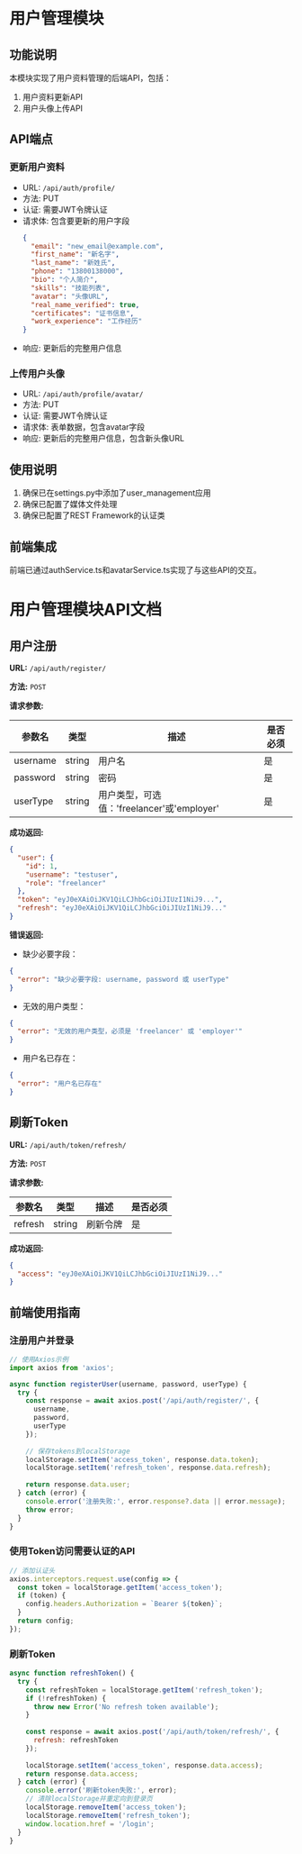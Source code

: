 # 用户管理模块

## 功能说明

本模块实现了用户资料管理的后端API，包括：

1. 用户资料更新API
2. 用户头像上传API

## API端点

### 更新用户资料

- URL: `/api/auth/profile/`
- 方法: PUT
- 认证: 需要JWT令牌认证
- 请求体: 包含要更新的用户字段
  ```json
  {
    "email": "new_email@example.com",
    "first_name": "新名字",
    "last_name": "新姓氏",
    "phone": "13800138000",
    "bio": "个人简介",
    "skills": "技能列表",
    "avatar": "头像URL",
    "real_name_verified": true,
    "certificates": "证书信息",
    "work_experience": "工作经历"
  }
  ```
- 响应: 更新后的完整用户信息

### 上传用户头像

- URL: `/api/auth/profile/avatar/`
- 方法: PUT
- 认证: 需要JWT令牌认证
- 请求体: 表单数据，包含avatar字段
- 响应: 更新后的完整用户信息，包含新头像URL

## 使用说明

1. 确保已在settings.py中添加了user_management应用
2. 确保已配置了媒体文件处理
3. 确保已配置了REST Framework的认证类

## 前端集成

前端已通过authService.ts和avatarService.ts实现了与这些API的交互。

# 用户管理模块API文档

## 用户注册

**URL:** `/api/auth/register/`

**方法:** `POST`

**请求参数:**

| 参数名 | 类型 | 描述 | 是否必须 |
|--------|------|------|----------|
| username | string | 用户名 | 是 |
| password | string | 密码 | 是 |
| userType | string | 用户类型，可选值：'freelancer'或'employer' | 是 |

**成功返回:**

```json
{
  "user": {
    "id": 1,
    "username": "testuser",
    "role": "freelancer"
  },
  "token": "eyJ0eXAiOiJKV1QiLCJhbGciOiJIUzI1NiJ9...",
  "refresh": "eyJ0eXAiOiJKV1QiLCJhbGciOiJIUzI1NiJ9..."
}
```

**错误返回:**

- 缺少必要字段：
```json
{
  "error": "缺少必要字段: username, password 或 userType"
}
```

- 无效的用户类型：
```json
{
  "error": "无效的用户类型，必须是 'freelancer' 或 'employer'"
}
```

- 用户名已存在：
```json
{
  "error": "用户名已存在"
}
```

## 刷新Token

**URL:** `/api/auth/token/refresh/`

**方法:** `POST`

**请求参数:**

| 参数名 | 类型 | 描述 | 是否必须 |
|--------|------|------|----------|
| refresh | string | 刷新令牌 | 是 |

**成功返回:**

```json
{
  "access": "eyJ0eXAiOiJKV1QiLCJhbGciOiJIUzI1NiJ9..."
}
```

## 前端使用指南

### 注册用户并登录

```javascript
// 使用Axios示例
import axios from 'axios';

async function registerUser(username, password, userType) {
  try {
    const response = await axios.post('/api/auth/register/', {
      username,
      password,
      userType
    });
    
    // 保存tokens到localStorage
    localStorage.setItem('access_token', response.data.token);
    localStorage.setItem('refresh_token', response.data.refresh);
    
    return response.data.user;
  } catch (error) {
    console.error('注册失败:', error.response?.data || error.message);
    throw error;
  }
}
```

### 使用Token访问需要认证的API

```javascript
// 添加认证头
axios.interceptors.request.use(config => {
  const token = localStorage.getItem('access_token');
  if (token) {
    config.headers.Authorization = `Bearer ${token}`;
  }
  return config;
});
```

### 刷新Token

```javascript
async function refreshToken() {
  try {
    const refreshToken = localStorage.getItem('refresh_token');
    if (!refreshToken) {
      throw new Error('No refresh token available');
    }
    
    const response = await axios.post('/api/auth/token/refresh/', {
      refresh: refreshToken
    });
    
    localStorage.setItem('access_token', response.data.access);
    return response.data.access;
  } catch (error) {
    console.error('刷新token失败:', error);
    // 清除localStorage并重定向到登录页
    localStorage.removeItem('access_token');
    localStorage.removeItem('refresh_token');
    window.location.href = '/login';
  }
}
```